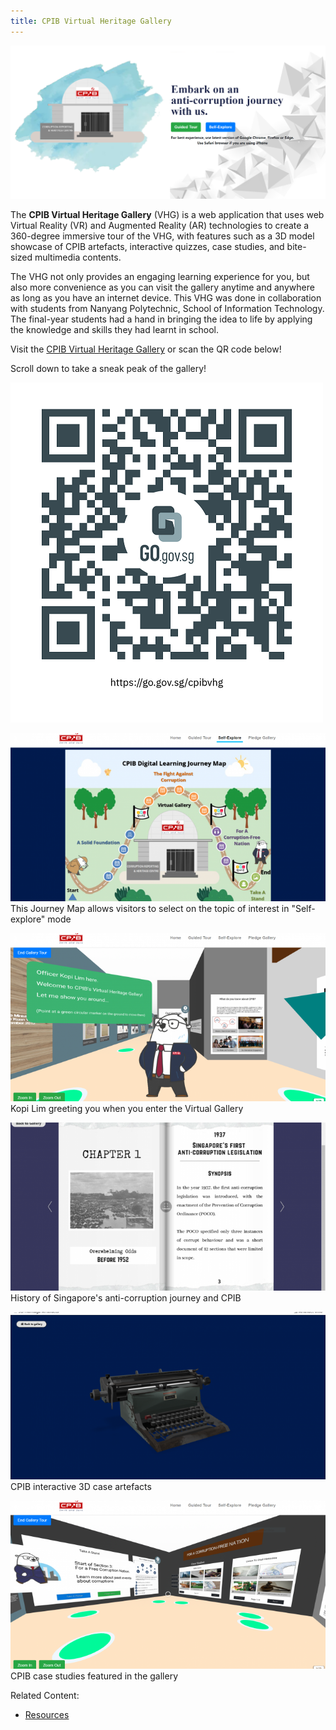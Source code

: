 ```yaml
---
title: CPIB Virtual Heritage Gallery
---
```


<img src="/images/resource_vhghomepage.png" alt="CPIB Virtual Heritage Gallery">

The **CPIB Virtual Heritage Gallery** (VHG) is a web application that uses web Virtual Reality (VR) and Augmented Reality (AR) technologies to create a 360-degree immersive tour of the VHG, with features such as a 3D model showcase of CPIB artefacts, interactive quizzes, case studies, and bite-sized multimedia contents.

The VHG not only provides an engaging learning experience for you, but also more convenience as you can visit the gallery anytime and anywhere as long as you have an internet device. This VHG was done in collaboration with students from Nanyang Polytechnic, School of Information Technology. The final-year students had a hand in bringing the idea to life by applying the knowledge and skills they had learnt in school.

Visit the <a href="http://www.go.gov.sg/cpibvhg" target="_blank">CPIB Virtual Heritage Gallery</a> or scan the QR code below! 

Scroll down to take a sneak peak of the gallery!

<img src="/images/resource_vhg-qr.png" alt="CPIB VHG QR Code">

<img src="/images/resource_vhg-1-journey-map.png" alt="CPIB Virtual Heritage Gallery"><br>
This Journey Map allows visitors to select on the topic of interest in "Self-explore" mode

<img src="/images/resource_vhg-2-kopi.png" alt="CPIB VHG QR Code"><br>
Kopi Lim greeting you when you enter the Virtual Gallery

<img src="/images/resource_vhg-3-heritage.png" alt="CPIB VHG QR Code"><br>
History of Singapore's anti-corruption journey and CPIB

<img src="/images/resource_vhg-4-3d-artefacts.png" alt="CPIB VHG QR Code"><br>
CPIB interactive 3D case artefacts

<img src="/images/resource_vhg-5-gallery.png" alt="CPIB VHG QR Code"><br>
CPIB case studies featured in the gallery


Related Content:

* [Resources](/about-corruption/prevention-and-education/resources/)
